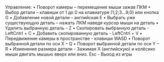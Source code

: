 Управление:
•	Поворот камеры – перемещение мыши зажав ПКМ
•	Выбор детали – клавиши от 1 до 0 на клавиатуре (1;2;3…9;0) или кнопка G
•	Добавление новой детали – английская E
•	Выбрать уже существующую деталь – нажать ЛКМ наведя курсор мыши на деталь
•	Удалить выбранную деталь – Z
•	Скопировать выбранную деталь - LeftCntrl + C 
•	Добавить скопированную деталь - LeftCntrl + V
•	Передвижение камеры в пространстве - клавиши WASD 
•	Поворот выбранной детали по оси X – Q
•	Поворот выбранной детали по оси Y – R
•	Изменение размера детали - Зажимая X (английскую) и колёсико мыши  двигать мышью вверх или вниз.
Esc - Выход из игры

